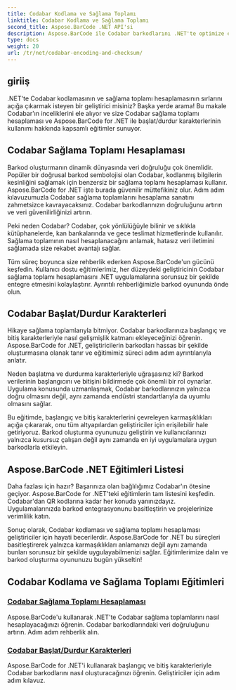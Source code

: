 ```yaml
---
title: Codabar Kodlama ve Sağlama Toplamı
linktitle: Codabar Kodlama ve Sağlama Toplamı
second_title: Aspose.BarCode .NET API'si
description: Aspose.BarCode ile Codabar barkodlarını .NET'te optimize edin! Kesin veriler için ana sağlama toplamı hesaplaması. Eğiticilerimizle başlatma/durdurma karakterlerini kullanarak zahmetsizce oluşturun.
type: docs
weight: 20
url: /tr/net/codabar-encoding-and-checksum/
---
```

## giriiş

.NET'te Codabar kodlamasının ve sağlama toplamı hesaplamasının sırlarını açığa çıkarmak isteyen bir geliştirici misiniz? Başka yerde arama! Bu makale Codabar'ın inceliklerini ele alıyor ve size Codabar sağlama toplamı hesaplaması ve Aspose.BarCode for .NET ile başlat/durdur karakterlerinin kullanımı hakkında kapsamlı eğitimler sunuyor.

## Codabar Sağlama Toplamı Hesaplaması
Barkod oluşturmanın dinamik dünyasında veri doğruluğu çok önemlidir. Popüler bir doğrusal barkod sembolojisi olan Codabar, kodlanmış bilgilerin kesinliğini sağlamak için benzersiz bir sağlama toplamı hesaplaması kullanır. Aspose.BarCode for .NET işte burada güvenilir müttefikiniz olur. Adım adım kılavuzumuzla Codabar sağlama toplamlarını hesaplama sanatını zahmetsizce kavrayacaksınız. Codabar barkodlarınızın doğruluğunu artırın ve veri güvenilirliğinizi artırın.

Peki neden Codabar? Codabar, çok yönlülüğüyle bilinir ve sıklıkla kütüphanelerde, kan bankalarında ve gece teslimat hizmetlerinde kullanılır. Sağlama toplamının nasıl hesaplanacağını anlamak, hatasız veri iletimini sağlamada size rekabet avantajı sağlar.

Tüm süreç boyunca size rehberlik ederken Aspose.BarCode'un gücünü keşfedin. Kullanıcı dostu eğitimlerimiz, her düzeydeki geliştiricinin Codabar sağlama toplamı hesaplamasını .NET uygulamalarına sorunsuz bir şekilde entegre etmesini kolaylaştırır. Ayrıntılı rehberliğimizle barkod oyununda önde olun.

## Codabar Başlat/Durdur Karakterleri
Hikaye sağlama toplamlarıyla bitmiyor. Codabar barkodlarınıza başlangıç ve bitiş karakterleriyle nasıl gelişmişlik katmanı ekleyeceğinizi öğrenin. Aspose.BarCode for .NET, geliştiricilerin barkodları hassas bir şekilde oluşturmasına olanak tanır ve eğitimimiz süreci adım adım ayrıntılarıyla anlatır.

Neden başlatma ve durdurma karakterleriyle uğraşasınız ki? Barkod verilerinin başlangıcını ve bitişini bildirmede çok önemli bir rol oynarlar. Uygulama konusunda uzmanlaşmak, Codabar barkodlarınızın yalnızca doğru olmasını değil, aynı zamanda endüstri standartlarıyla da uyumlu olmasını sağlar.

Bu eğitimde, başlangıç ve bitiş karakterlerini çevreleyen karmaşıklıkları açığa çıkararak, onu tüm altyapılardan geliştiriciler için erişilebilir hale getiriyoruz. Barkod oluşturma oyununuzu geliştirin ve kullanıcılarınızı yalnızca kusursuz çalışan değil aynı zamanda en iyi uygulamalara uygun barkodlarla etkileyin.

## Aspose.BarCode .NET Eğitimleri Listesi
Daha fazlası için hazır? Başarınıza olan bağlılığımız Codabar'ın ötesine geçiyor. Aspose.BarCode for .NET'teki eğitimlerin tam listesini keşfedin. Codabar'dan QR kodlarına kadar her konuda yanınızdayız. Uygulamalarınızda barkod entegrasyonunu basitleştirin ve projelerinize verimlilik katın.

Sonuç olarak, Codabar kodlaması ve sağlama toplamı hesaplaması geliştiriciler için hayati becerilerdir. Aspose.BarCode for .NET bu süreçleri basitleştirerek yalnızca karmaşıklıkları anlamanızı değil aynı zamanda bunları sorunsuz bir şekilde uygulayabilmenizi sağlar. Eğitimlerimize dalın ve barkod oluşturma oyununuzu bugün yükseltin!
## Codabar Kodlama ve Sağlama Toplamı Eğitimleri
### [Codabar Sağlama Toplamı Hesaplaması](./codabar-checksum-calculation/)
Aspose.BarCode'u kullanarak .NET'te Codabar sağlama toplamlarını nasıl hesaplayacağınızı öğrenin. Codabar barkodlarındaki veri doğruluğunu artırın. Adım adım rehberlik alın.
### [Codabar Başlat/Durdur Karakterleri](./codabar-start-stop-characters/)
Aspose.BarCode for .NET'i kullanarak başlangıç ve bitiş karakterleriyle Codabar barkodlarını nasıl oluşturacağınızı öğrenin. Geliştiriciler için adım adım kılavuz.
